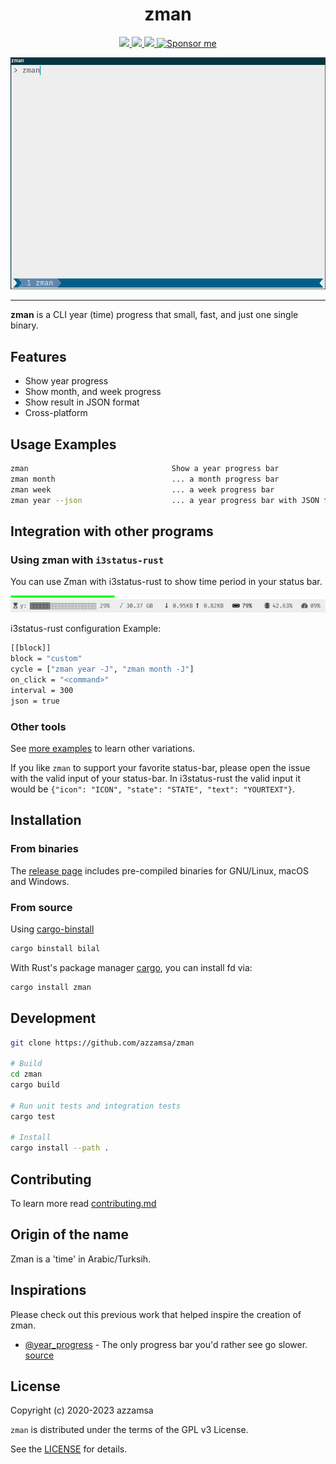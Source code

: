<div align="center">
<h1>zman</h1>

<a href="https://github.com/azzamsa/zman/actions/workflows/ci.yml">
  <img src="https://github.com/azzamsa/zman/actions/workflows/ci.yml/badge.svg">
</a>
<a href="https://crates.io/crates/zman">
  <img src="https://img.shields.io/crates/v/zman.svg">
</a>
<a href="https://docs.rs/zman/">
  <img src="https://docs.rs/zman/badge.svg">
</a>
<a href="https://azzamsa.com/support/"><img alt="Sponsor me" src="https://img.shields.io/badge/Sponsor%20Me-%F0%9F%92%96-ff69b4"></a>
<p></p>

![demo](docs/demo.gif)

</div>

---

**zman** is a CLI year (time) progress that small, fast, and just one single binary.

## Features

- Show year progress
- Show month, and week progress
- Show result in JSON format
- Cross-platform

## Usage Examples

```bash
zman                                Show a year progress bar
zman month                          ... a month progress bar
zman week                           ... a week progress bar
zman year --json                    ... a year progress bar with JSON format
```

## Integration with other programs

### Using zman with `i3status-rust`

You can use Zman with i3status-rust to show time period in your status bar.

![i3status-rust-zman](docs/i3status-rust.png)

i3status-rust configuration Example:

```bash
[[block]]
block = "custom"
cycle = ["zman year -J", "zman month -J"]
on_click = "<command>"
interval = 300
json = true
```

### Other tools

See [more examples](examples/) to learn other variations.

If you like `zman` to support your favorite status-bar, please open the issue
with the valid input of your status-bar. In i3status-rust
the valid input it would be `{"icon": "ICON", "state": "STATE", "text": "YOURTEXT"}`.

## Installation

### From binaries

The [release page](https://github.com/azzamsa/zman/releases) includes
pre-compiled binaries for GNU/Linux, macOS and Windows.

### From source

Using [cargo-binstall](https://github.com/cargo-bins/cargo-binstall)

```bash
cargo binstall bilal
```

With Rust's package manager [cargo](https://github.com/rust-lang/cargo), you can install fd via:

```bash
cargo install zman
```

## Development

```bash
git clone https://github.com/azzamsa/zman

# Build
cd zman
cargo build

# Run unit tests and integration tests
cargo test

# Install
cargo install --path .
```

## Contributing

To learn more read [contributing.md](docs/dev/contributing.md)

## Origin of the name

Zman is a 'time' in Arabic/Turksih.

## Inspirations

Please check out this previous work that helped inspire the creation of zman.

- [@year_progress](https://twitter.com/year_progress) - The only progress bar you'd rather see go slower. [source](https://github.com/filiph/progress_bar)

## License

Copyright (c) 2020-2023 azzamsa

`zman` is distributed under the terms of the GPL v3 License.

See the [LICENSE](LICENSE) for details.
